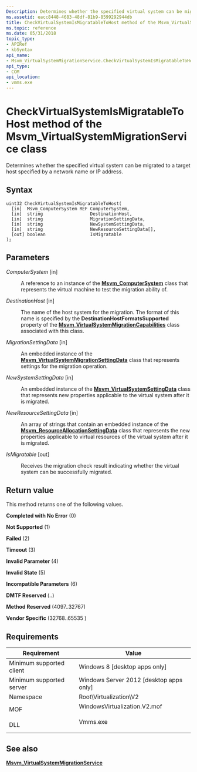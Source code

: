 ```yaml
---
Description: Determines whether the specified virtual system can be migrated to a target host specified by a network name or IP address.
ms.assetid: eacc8448-4683-48df-81b9-8599292944db
title: CheckVirtualSystemIsMigratableToHost method of the Msvm_VirtualSystemMigrationService class
ms.topic: reference
ms.date: 05/31/2018
topic_type: 
- APIRef
- kbSyntax
api_name: 
- Msvm_VirtualSystemMigrationService.CheckVirtualSystemIsMigratableToHost
api_type: 
- COM
api_location: 
- vmms.exe
---
```


# CheckVirtualSystemIsMigratableToHost method of the Msvm\_VirtualSystemMigrationService class

Determines whether the specified virtual system can be migrated to a target host specified by a network name or IP address.

## Syntax


```mof
uint32 CheckVirtualSystemIsMigratableToHost(
  [in]  Msvm_ComputerSystem REF ComputerSystem,
  [in]  string                  DestinationHost,
  [in]  string                  MigrationSettingData,
  [in]  string                  NewSystemSettingData,
  [in]  string                  NewResourceSettingData[],
  [out] boolean                 IsMigratable
);
```



## Parameters

<dl> <dt>

*ComputerSystem* \[in\]
</dt> <dd>

A reference to an instance of the [**Msvm\_ComputerSystem**](msvm-computersystem.md) class that represents the virtual machine to test the migration ability of.

</dd> <dt>

*DestinationHost* \[in\]
</dt> <dd>

The name of the host system for the migration. The format of this name is specified by the **DestinationHostFormatsSupported** property of the [**Msvm\_VirtualSystemMigrationCapabilities**](msvm-virtualsystemmigrationcapabilities.md) class associated with this class.

</dd> <dt>

*MigrationSettingData* \[in\]
</dt> <dd>

An embedded instance of the [**Msvm\_VirtualSystemMigrationSettingData**](msvm-virtualsystemmigrationsettingdata.md) class that represents settings for the migration operation.

</dd> <dt>

*NewSystemSettingData* \[in\]
</dt> <dd>

An embedded instance of the [**Msvm\_VirtualSystemSettingData**](msvm-virtualsystemsettingdata.md) class that represents new properties applicable to the virtual system after it is migrated.

</dd> <dt>

*NewResourceSettingData* \[in\]
</dt> <dd>

An array of strings that contain an embedded instance of the [**Msvm\_ResourceAllocationSettingData**](msvm-resourceallocationsettingdata.md) class that represents the new properties applicable to virtual resources of the virtual system after it is migrated.

</dd> <dt>

*IsMigratable* \[out\]
</dt> <dd>

Receives the migration check result indicating whether the virtual system can be successfully migrated.

</dd> </dl>

## Return value

This method returns one of the following values.

<dl> <dt>

**Completed with No Error** (0)
</dt> <dt>

**Not Supported** (1)
</dt> <dt>

**Failed** (2)
</dt> <dt>

**Timeout** (3)
</dt> <dt>

**Invalid Parameter** (4)
</dt> <dt>

**Invalid State** (5)
</dt> <dt>

**Incompatible Parameters** (6)
</dt> <dt>

**DMTF Reserved** (..)
</dt> <dt>

**Method Reserved** (4097..32767)
</dt> <dt>

**Vendor Specific** (32768..65535 )
</dt> </dl>

## Requirements



| Requirement | Value |
|-------------------------------------|---------------------------------------------------------------------------------------------------------|
| Minimum supported client<br/> | Windows 8 \[desktop apps only\]<br/>                                                              |
| Minimum supported server<br/> | Windows Server 2012 \[desktop apps only\]<br/>                                                    |
| Namespace<br/>                | Root\\Virtualization\\V2<br/>                                                                     |
| MOF<br/>                      | <dl> <dt>WindowsVirtualization.V2.mof</dt> </dl> |
| DLL<br/>                      | <dl> <dt>Vmms.exe</dt> </dl>                     |



## See also

<dl> <dt>

[**Msvm\_VirtualSystemMigrationService**](msvm-virtualsystemmigrationservice.md)
</dt> </dl>

 

 




